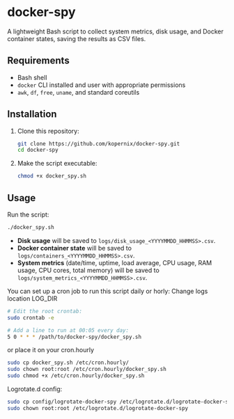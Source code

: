 # docker-spy

A lightweight Bash script to collect system metrics, disk usage, and Docker container states, saving the results as CSV files.

## Requirements

- Bash shell
- `docker` CLI installed and user with appropriate permissions
- `awk`, `df`, `free`, `uname`, and standard coreutils

## Installation

1. Clone this repository:
   ```bash
   git clone https://github.com/kopernix/docker-spy.git
   cd docker-spy
   ```

2. Make the script executable:
   ```bash
   chmod +x docker_spy.sh
   ```

## Usage

Run the script:
```bash
./docker_spy.sh
```

- **Disk usage** will be saved to `logs/disk_usage_<YYYYMMDD_HHMMSS>.csv`.
- **Docker container state** will be saved to `logs/containers_<YYYYMMDD_HHMMSS>.csv`.
- **System metrics** (date/time, uptime, load average, CPU usage, RAM usage, CPU cores, total memory) will be saved to `logs/system_metrics_<YYYYMMDD_HHMMSS>.csv`.

You can set up a cron job to run this script daily or horly:
Change logs location LOG_DIR 

```bash
# Edit the root crontab:
sudo crontab -e

# Add a line to run at 00:05 every day:
5 0 * * * /path/to/docker-spy/docker_spy.sh
```
or place it on your cron.hourly

```bash
sudo cp docker_spy.sh /etc/cron.hourly/
sudo chown root:root /etc/cron.hourly/docker_spy.sh
sudo chmod +x /etc/cron.hourly/docker_spy.sh

```

Logrotate.d config:

```bash
sudo cp config/logrotate-docker-spy /etc/logrotate.d/logrotate-docker-spy
sudo chown root:root /etc/logrotate.d/logrotate-docker-spy
```



